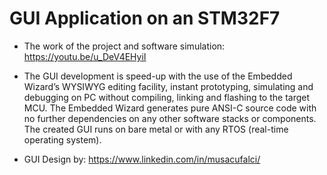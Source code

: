 # GUI Application on an STM32F7

- The work of the project and software simulation:  https://youtu.be/u_DeV4EHyiI
- The GUI development is speed-up with the use of the Embedded Wizard’s WYSIWYG editing facility, instant prototyping, simulating and debugging on PC without compiling, linking and flashing to the target MCU. The Embedded Wizard generates pure ANSI-C source code with no further dependencies on any other software stacks or components. The created GUI runs on bare metal or with any RTOS (real-time operating system).

- GUI Design by: https://www.linkedin.com/in/musacufalci/

